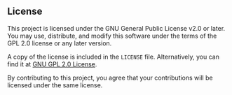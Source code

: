 ## License

This project is licensed under the GNU General Public License v2.0 or later. You may use, distribute, and modify this software under the terms of the GPL 2.0 license or any later version.

A copy of the license is included in the `LICENSE` file. Alternatively, you can find it at [GNU GPL 2.0 License](https://www.gnu.org/licenses/old-licenses/gpl-2.0.html).

By contributing to this project, you agree that your contributions will be licensed under the same license.

